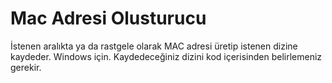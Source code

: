 # Mac Adresi Olusturucu
İstenen aralıkta ya da rastgele olarak MAC adresi üretip istenen dizine kaydeder. Windows için.
Kaydedeceğiniz dizini kod içerisinden belirlemeniz gerekir.
